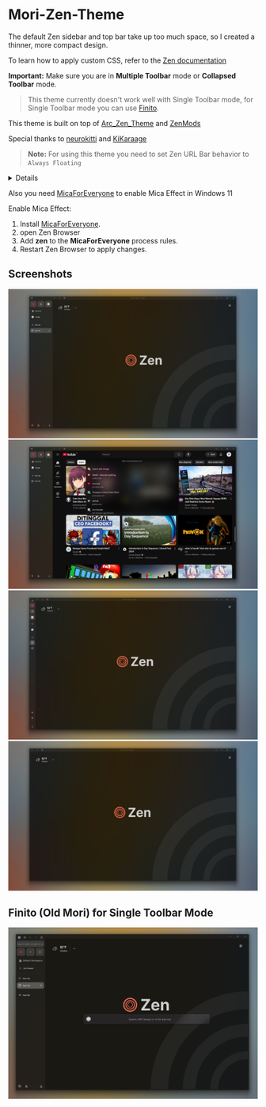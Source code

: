 # Mori-Zen-Theme

The default Zen sidebar and top bar take up too much space, so I created a thinner, more compact design.

To learn how to apply custom CSS, refer to the [Zen documentation](https://docs.zen-browser.app/guides/live-editing)

**Important:** Make sure you are in **Multiple Toolbar** mode or **Collapsed Toolbar** mode. 
 > This theme currently doesn't work well with Single Toolbar mode, for Single Toolbar mode you can use [Finito](https://github.com/ikoshura/Mori-Zen-Theme/releases/tag/v.0.9).

This theme is built on top of [Arc_Zen_Theme](https://github.com/neurokitti/Arc_Zen_Theme/tree/main) and [ZenMods](https://github.com/KiKaraage/ZenMods/tree/main/%5BSetup%5D%20Arc%20Mode%20on%20Zen)

Special thanks to [neurokitti](https://github.com/neurokitti) and [KiKaraage](https://github.com/KiKaraage)

> **Note:** For using this theme you need to set Zen URL Bar behavior to `Always Floating`
   <details closed>
      
   > ![zenurlbar](https://github.com/user-attachments/assets/b30fa53e-eea8-4148-818e-ef902eaf7597)
  
   </details>

Also you need [MicaForEveryone](https://github.com/MicaForEveryone/MicaForEveryone) to enable Mica Effect in Windows 11
   
   Enable Mica Effect:
1. Install [MicaForEveryone](https://github.com/MicaForEveryone/MicaForEveryone).
2. open Zen Browser
3. Add **zen** to the **MicaForEveryone** process rules.
4. Restart Zen Browser to apply changes.

## Screenshots

![Screenshot 1](https://github.com/ikoshura/Mori-Zen-Theme/blob/main/Assets/Screenshot1.png)  
![Screenshot 2](https://github.com/ikoshura/Mori-Zen-Theme/blob/main/Assets/Screenshot.png)  
![Screenshot 3](https://github.com/ikoshura/Mori-Zen-Theme/blob/main/Assets/Screenshot3.png)  
![Screenshot 4](https://github.com/ikoshura/Mori-Zen-Theme/blob/main/Assets/Screenshot4.png)

## Finito (Old Mori) for Single Toolbar Mode
![Finito](https://github.com/ikoshura/Mori-Zen-Theme/blob/main/Assets/Screenshot5.png)
